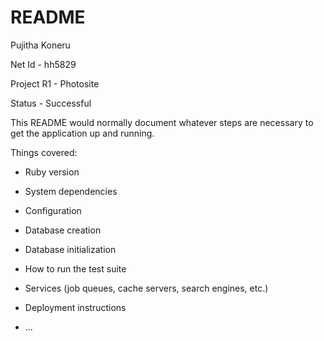 # README

Pujitha Koneru

Net Id -  hh5829

Project R1 - Photosite

Status - Successful

This README would normally document whatever steps are necessary to get the
application up and running.

Things covered:

* Ruby version

* System dependencies

* Configuration

* Database creation

* Database initialization

* How to run the test suite

* Services (job queues, cache servers, search engines, etc.)

* Deployment instructions

* ...
